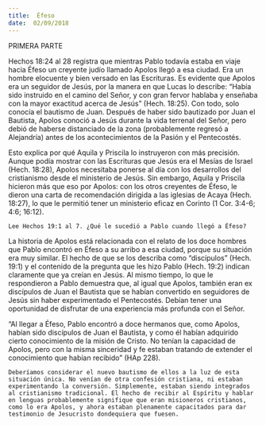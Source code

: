 ```yaml
---
title:  Éfeso
date:  02/09/2018
---
```


PRIMERA PARTE

Hechos 18:24 al 28 registra que mientras Pablo todavía estaba en viaje hacia Éfeso un creyente judío llamado Apolos llegó a esa ciudad. Era un hombre elocuente y bien versado en las Escrituras. Es evidente que Apolos era un seguidor de Jesús, por la manera en que Lucas lo describe: “Había sido instruido en el camino del Señor, y con gran fervor hablaba y enseñaba con la mayor exactitud acerca de Jesús” (Hech. 18:25). Con todo, solo conocía el bautismo de Juan. Después de haber sido bautizado por Juan el Bautista, Apolos conoció a Jesús durante la vida terrenal del Señor, pero debió de haberse distanciado de la zona (probablemente regresó a Alejandría) antes de los acontecimientos de la Pasión y el Pentecostés.

Esto explica por qué Aquila y Priscila lo instruyeron con más precisión. Aunque podía mostrar con las Escrituras que Jesús era el Mesías de Israel (Hech. 18:28), Apolos necesitaba ponerse al día con los desarrollos del cristianismo desde el ministerio de Jesús. Sin embargo, Aquila y Priscila hicieron más que eso por Apolos: con los otros creyentes de Éfeso, le dieron una carta de recomendación dirigida a las iglesias de Acaya (Hech. 18:27), lo que le permitió tener un ministerio eficaz en Corinto (1 Cor. 3:4-6; 4:6; 16:12).

`Lee Hechos 19:1 al 7. ¿Qué le sucedió a Pablo cuando llegó a Éfeso?`

La historia de Apolos está relacionada con el relato de los doce hombres que Pablo encontró en Éfeso a su arribo a esa ciudad, porque su situación era muy similar. El hecho de que se los describa como “discípulos” (Hech. 19:1) y el contenido de la pregunta que les hizo Pablo (Hech. 19:2) indican claramente que ya creían en Jesús. Al mismo tiempo, lo que le respondieron a Pablo demuestra que, al igual que Apolos, también eran ex discípulos de Juan el Bautista que se habían convertido en seguidores de Jesús sin haber experimentado el Pentecostés. Debían tener una oportunidad de disfrutar de una experiencia más profunda con el Señor.

“Al llegar a Éfeso, Pablo encontró a doce hermanos que, como Apolos, habían sido discípulos de Juan el Bautista, y como él habían adquirido cierto conocimiento de la misión de Cristo. No tenían la capacidad de Apolos, pero con la misma sinceridad y fe estaban tratando de extender el conocimiento que habían recibido” (HAp 228).

`Deberíamos considerar el nuevo bautismo de ellos a la luz de esta situación única. No venían de otra confesión cristiana, ni estaban experimentando la conversión. Simplemente, estaban siendo integrados al cristianismo tradicional. El hecho de recibir al Espíritu y hablar en lenguas probablemente signifique que eran misioneros cristianos, como lo era Apolos, y ahora estaban plenamente capacitados para dar testimonio de Jesucristo dondequiera que fuesen.`